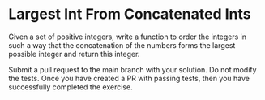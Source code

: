 # Largest Int From Concatenated Ints

Given a set of positive integers, write a function to order the integers in such a way that the concatenation of the numbers forms the largest possible integer and return this integer.

Submit a pull request to the main branch with your solution. Do not modify the tests. Once you have created a PR with passing tests, then you have successfully completed the exercise.
